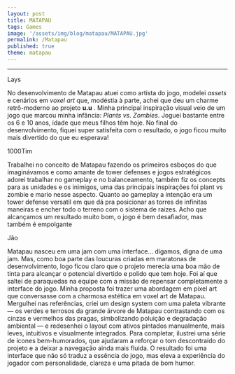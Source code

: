 ```yaml
---
layout: post
title: MATAPAU
tags: Games
image: '/assets/img/blog/matapau/MATAPAU.jpg'
permalink: /Matapau
published: true
theme: matapau
---
```


---
Lays

No desenvolvimento de Matapau atuei como artista do jogo, modelei *assets* e cenários em *voxel art* que, modéstia à parte, achei que deu um charme retrô-moderno ao  projeto **u.u** . Minha principal inspiração visual veio de um jogo que marcou minha infância: *Plants vs. Zombies*. Joguei bastante entre os 6 e 10 anos, idade que meus filhos têm hoje. No final do desenvolvimento, fiquei super satisfeita com o resultado, o jogo ficou muito mais divertido do que eu esperava!

1000Tim

Trabalhei no conceito de Matapau fazendo os primeiros esboços do que imaginávamos e como amante de tower defenses e jogos estratégicos adorei trabalhar no gameplay e no balanceamento, também fiz os concepts para as unidades e os inimigos, uma das principais inspirações foi plant vs zombie e mario nesse aspecto. Quanto ao gameplay a intenção era um tower defense versatil em que dá pra posicionar as torres de infinitas maneiras e encher todo o terreno com o sistema de raizes. Acho que alcançamos um resultado muito bom, o jogo é bem desafiador, mas também é empolgante

Jão

Matapau nasceu em uma jam com uma interface... digamos, digna de uma jam. Mas, como boa parte das loucuras criadas em maratonas de desenvolvimento, logo ficou claro que o projeto merecia uma boa mão de tinta para alcançar o potencial divertido e polido que tem hoje. Foi aí que saltei de paraquedas na equipe com a missão de repensar completamente a interface do jogo. Minha proposta foi trazer uma abordagem em pixel art que conversasse com a charmosa estética em voxel art de Matapau. Mergulhei nas referências, criei um design system com uma paleta vibrante — os verdes e terrosos da grande árvore de Matapau contrastando com os cinzas e vermelhos das pragas, simbolizando poluição e degradação ambiental — e redesenhei o layout com ativos pintados manualmente, mais leves, intuitivos e visualmente integrados. Para completar, ilustrei uma série de ícones bem-humorados, que ajudaram a reforçar o tom descontraído do projeto e a deixar a navegação ainda mais fluida. O resultado foi uma interface que não só traduz a essência do jogo, mas eleva a experiência do jogador com personalidade, clareza e uma pitada de bom humor.
